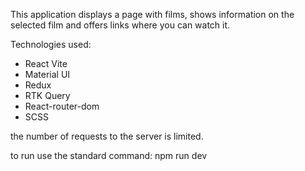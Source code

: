 This application displays a page with films, shows information on the selected film and offers links where you can watch it.

Technologies used:

- React Vite
- Material UI
- Redux
- RTK Query
- React-router-dom
- SCSS

the number of requests to the server is limited.

to run use the standard command: npm run dev
